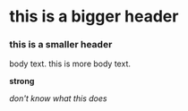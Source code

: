 
# this is a bigger header

### this is a smaller header

body text.
this is more body text.

__strong__

*don't know what this does*